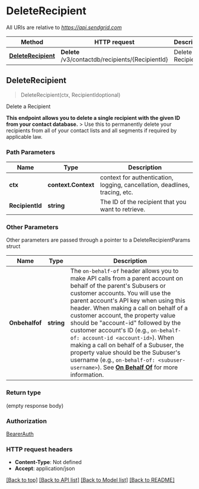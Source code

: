 # DeleteRecipient

All URIs are relative to *https://api.sendgrid.com*

Method | HTTP request | Description
------------- | ------------- | -------------
[**DeleteRecipient**](DeleteRecipient.md#DeleteRecipient) | **Delete** /v3/contactdb/recipients/{RecipientId} | Delete a Recipient



## DeleteRecipient

> DeleteRecipient(ctx, RecipientIdoptional)

Delete a Recipient

**This endpoint allows you to delete a single recipient with the given ID from your contact database.**  > Use this to permanently delete your recipients from all of your contact lists and all segments if required by applicable law.

### Path Parameters


Name | Type | Description
------------- | ------------- | -------------
**ctx** | **context.Context** | context for authentication, logging, cancellation, deadlines, tracing, etc.
**RecipientId** | **string** | The ID of the recipient that you want to retrieve.

### Other Parameters

Other parameters are passed through a pointer to a DeleteRecipientParams struct


Name | Type | Description
------------- | ------------- | -------------
**Onbehalfof** | **string** | The `on-behalf-of` header allows you to make API calls from a parent account on behalf of the parent's Subusers or customer accounts. You will use the parent account's API key when using this header. When making a call on behalf of a customer account, the property value should be \"account-id\" followed by the customer account's ID (e.g., `on-behalf-of: account-id <account-id>`). When making a call on behalf of a Subuser, the property value should be the Subuser's username (e.g., `on-behalf-of: <subuser-username>`). See [**On Behalf Of**](https://docs.sendgrid.com/api-reference/how-to-use-the-sendgrid-v3-api/on-behalf-of) for more information.

### Return type

 (empty response body)

### Authorization

[BearerAuth](../README.md#BearerAuth)

### HTTP request headers

- **Content-Type**: Not defined
- **Accept**: application/json

[[Back to top]](#) [[Back to API list]](../README.md#documentation-for-api-endpoints)
[[Back to Model list]](../README.md#documentation-for-models)
[[Back to README]](../README.md)


